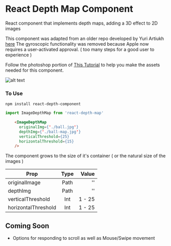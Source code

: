 # React Depth Map Component
React component that implements depth maps, adding a 3D effect to 2D images

This component was adapted from an older repo developed by Yuri Artiukh [here](https://github.com/akella/fake3d)
The gyroscopic functionality was removed because Apple now requires a user-activated approval. ( too many steps for a good user to experience )

Follow the photoshop portion of [This Tutorial](https://redstapler.co/3d-photo-from-image-javascript-tutorial/) to help you make the assets needed for this component. 

![alt text](https://blaine-assets.s3-us-west-1.amazonaws.com/depth-map-example.gif "Logo Title Text 1")


### To Use
```
npm install react-depth-component
```

```javascript
import ImageDepthMap from 'react-depth-map'
```

```html
    <ImageDepthMap
      originalImg={'./ball.jpg'}
      depthImg={'./ball-map.jpg'}
      verticalThreshold={25}
      horizontalThreshold={15}
    />
```

The component grows to the size of it's container ( or the natural size of the images )


| Prop        | Type           | Value  |
| ------------- |:-------------:| -----:|
| originalImage      | Path | '' |
| depthImg      | Path      |   '' |
| verticalThreshold | Int      |  1 - 25 |
| horizontalThreshold | Int      |  1 - 25 |



## Coming Soon
* Options for responding to scroll as well as Mouse/Swipe movement
